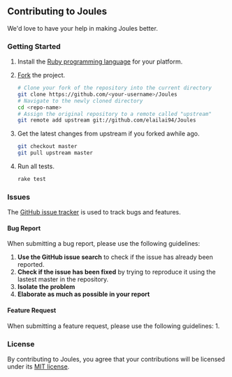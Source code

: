 ## Contributing to Joules
We'd love to have your help in making Joules better. 

### Getting Started
1. Install the [Ruby programming language](https://www.ruby-lang.org/en/documentation/installation/) for your platform.
2. [Fork](https://help.github.com/articles/fork-a-repo/) the project.

   ```Bash
   # Clone your fork of the repository into the current directory
   git clone https://github.com/<your-username>/Joules
   # Navigate to the newly cloned directory
   cd <repo-name>
   # Assign the original repository to a remote called "upstream"
   git remote add upstream git://github.com/elailai94/Joules
   ```
3. Get the latest changes from upstream if you forked awhile ago.

   ```Bash
   git checkout master
   git pull upstream master
   ```

4. Run all tests.

   ```Bash
   rake test
   ```

### Issues
The [GitHub issue tracker](https://github.com/elailai94/Joules/issues) is used to track bugs and features. 
#### Bug Report
When submitting a bug report, please use the following guidelines:

1. **Use the GitHub issue search** to check if the issue has already been reported.
2. **Check if the issue has been fixed** by trying to reproduce it using the lastest master in the repository.
3. **Isolate the problem**
4. **Elaborate as much as possible in your report**

#### Feature Request
When submitting a feature request, please use the following guidelines:
1. 

### License
By contributing to Joules, you agree that your contributions will be licensed under its [MIT license](https://github.com/elailai94/Joules/blob/master/LICENSE.md).

